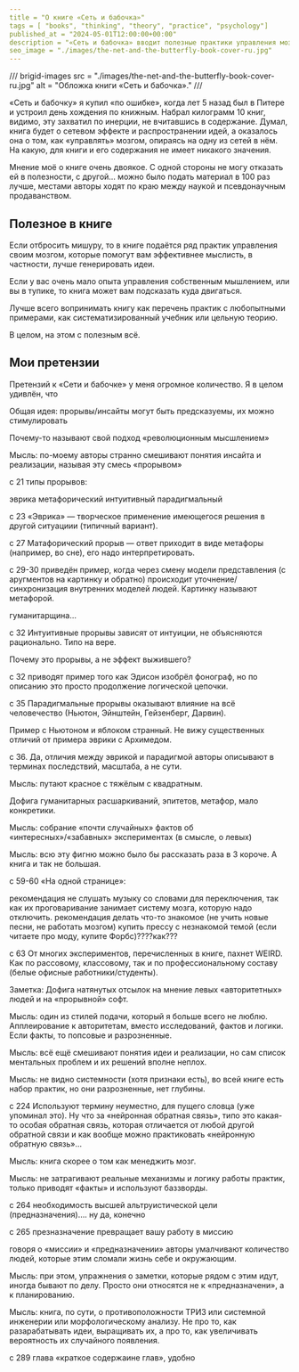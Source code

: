 ```yaml
---
title = "О книге «Сеть и бабочка»"
tags = [ "books", "thinking", "theory", "practice", "psychology"]
published_at = "2024-05-01T12:00:00+00:00"
description = "«Сеть и бабочка» вводит полезные практики управления мозгом, но воспринимать написанное надо через внутреннего критика."
seo_image = "./images/the-net-and-the-butterfly-book-cover-ru.jpg"
---
```


/// brigid-images
src = "./images/the-net-and-the-butterfly-book-cover-ru.jpg"
alt = "Обложка книги «Сеть и бабочка»."
///

«Сеть и бабочку» я купил «по ошибке», когда лет 5 назад был в Питере и устроил день хождения по книжным. Набрал килограмм 10 книг, видимо, эту захватил по инерции, не вчитавшись в содержание. Думал, книга будет о сетевом эффекте и распространении идей, а оказалось она о том, как «управлять» мозгом, опираясь на одну из сетей в нём. На какую, для книги и его содержания не имеет никакого значения.

Мнение моё о книге очень двоякое. С одной стороны не могу отказать ей в полезности, с другой… можно было подать материал в 100 раз лучше, местами авторы ходят по краю между наукой и псевдонаучным продаванством.

## Полезное в книге

Если отбросить мишуру, то в книге подаётся ряд практик управления своим мозгом, которые помогут вам эффективнее мыслисть, в частности, лучше генерировать идеи.

Если у вас очень мало опыта управления собственным мышлением, или вы в тупике, то книга может вам подсказать куда двигаться.

Лучше всего вопринимать книгу как перечень практик с любопытными примерами, как систематизированный учебник или цельную теорию.

В целом, на этом с полезным всё.

## Мои претензии

Претензий к «Сети и бабочке» у меня огромное количество. Я в целом удивлён, что

Общая идея: прорывы/инсайты могут быть предсказуемы, их можно стимулировать

Почему-то называют свой подход «революционным мысшлением»

Мысль: по-моему авторы странно смешивают понятия инсайта и реализации, называя эту смесь «прорывом»


с 21 типы прорывов:

эврика
метафорический
интуитивный
парадигмальный

с 23 «Эврика» — творческое применение имеющегося решения в другой ситуациии (типичный вариант).

с 27 Матафорический прорыв — ответ приходит в виде метафоры (например, во сне), его надо интерпретировать.

с 29-30 приведён пример, когда через смену модели представления (с аругментов на картинку и обратно) происходит уточнение/синхронизация внутренних моделей людей. Картинку называют метафорой.

гуманитарщина…

с 32 Интуитивные прорывы зависят от интуиции, не объясняются рационально. Типо на вере.

Почему это прорывы, а не эффект выжившего?

с 32 приводят пример того как Эдисон изобрёл фонограф, но по описанию это просто продолжение логической цепочки.

с 35 Парадигмальные прорывы оказывают влияние на всё человечество (Ньютон, Эйнштейн, Гейзенберг, Дарвин).

Пример с Ньютоном и яблоком странный. Не вижу существенных отличий от примера эврики с Архимедом.

с 36. Да, отличия между эврикой и парадигмой авторы описывают в терминах последствий, масштаба, а не сути.

Мысль: путают красное с тяжёлым с квадратным.

Дофига гуманитарных расшаркиваний, эпитетов, метафор, мало конкретики.

Мысль: собрание «почти случайных» фактов об «интересных»/«забавных» экспериментах (в смысле, о левых)

Мысль: всю эту фигню можно было бы рассказать раза в 3 короче. А книга и так не большая.

с 59-60 «На одной странице»:

рекомендация не слушать музыку со словами для переключения, так как их проговаривание занимает систему мозга, которую надо отключить.
рекомендация делать что-то знакомое (не учить новые песни, не работать мозгом)
купить прессу с незнакомой темой (если читаете про моду, купите Форбс)????как???


с 63 От многих экспериментов, перечисленных в книге, пахнет WEIRD. Как по рассовому, классовому, так и по профессиональному составу (белые офисные работники/студенты).

Заметка: Дофига натянутых отсылок на мнение левых «авторитетных» людей и на «прорывной» софт.

Мысль: один из стилей подачи, который я больше всего не люблю. Апплеирование к авторитетам, вместо исследований, фактов и логики. Если факты, то попсовые и разрозненные.

Мысль: всё ещё смешивают понятия идеи и реализации, но сам список ментальных проблем и их решений вполне неплох.

Мысль: не видно системности (хотя признаки есть), во всей книге есть набор практик, но они разрозненные, нет глубины.

с 224 Используют термину неуместно, для пущего словца (уже упоминал это). Ну что за «нейронная обратная связь», типо это какая-то особая обратная связь, которая отличается от любой другой обратной связи и как вообще можно практиковать «нейронную обратную связь»…

Мысль: книга скорее о том как менеджить мозг.

Мысль: не затрагивают реальные механизмы и логику работы практик, только приводят «факты» и используют баззворды.

c 264 необходимость высшей альтруистической цели (предназначения)…. ну да, конечно

с 265 презназначение превращает вашу работу в миссию

говоря о «миссии» и «предназначении» авторы умалчивают количество людей, которые этим сломали жизнь себе и окружающим.

Мысль: при этом, упражнения о заметки, которые рядом с этим идут, иногда бывают по делу. Просто они относятся не к «предназначени», а к планированию.

Мысль: книга, по сути, о противоположности ТРИЗ или системной инженерии или морфологическому анализу. Не про то, как разарабатывать идеи, выращивать их, а про то, как увеличивать вероятность их случайного появления.

с 289 глава «краткое содержаине глав», удобно
